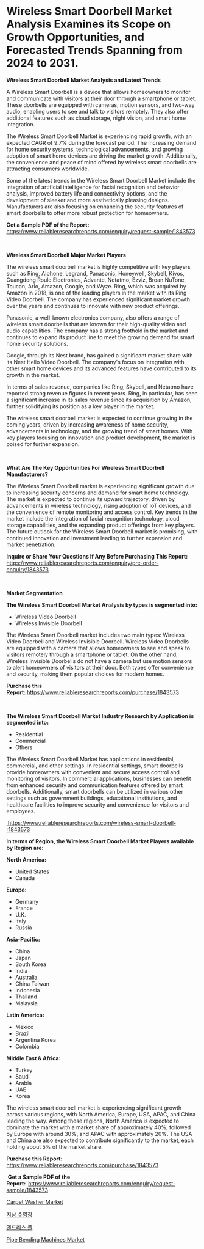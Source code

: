 <p><h1>Wireless Smart Doorbell Market Analysis Examines its Scope on Growth Opportunities, and Forecasted Trends Spanning from 2024 to 2031.</h1></p><p><strong>Wireless Smart Doorbell Market Analysis and Latest Trends</strong></p>
<p><p>A Wireless Smart Doorbell is a device that allows homeowners to monitor and communicate with visitors at their door through a smartphone or tablet. These doorbells are equipped with cameras, motion sensors, and two-way audio, enabling users to see and talk to visitors remotely. They also offer additional features such as cloud storage, night vision, and smart home integration.</p><p>The Wireless Smart Doorbell Market is experiencing rapid growth, with an expected CAGR of 9.7% during the forecast period. The increasing demand for home security systems, technological advancements, and growing adoption of smart home devices are driving the market growth. Additionally, the convenience and peace of mind offered by wireless smart doorbells are attracting consumers worldwide.</p><p>Some of the latest trends in the Wireless Smart Doorbell Market include the integration of artificial intelligence for facial recognition and behavior analysis, improved battery life and connectivity options, and the development of sleeker and more aesthetically pleasing designs. Manufacturers are also focusing on enhancing the security features of smart doorbells to offer more robust protection for homeowners.</p></p>
<p><strong>Get a Sample PDF of the Report:&nbsp;</strong> <a href="https://www.reliableresearchreports.com/enquiry/request-sample/1843573">https://www.reliableresearchreports.com/enquiry/request-sample/1843573</a></p>
<p>&nbsp;</p>
<p><strong>Wireless Smart Doorbell Major Market Players</strong></p>
<p><p>The wireless smart doorbell market is highly competitive with key players such as Ring, Aiphone, Legrand, Panasonic, Honeywell, Skybell, Kivos, Guangdong Roule Electronics, Advante, Netatmo, Ezviz, Broan NuTone, Toucan, Arlo, Amazon, Google, and Wyze. Ring, which was acquired by Amazon in 2018, is one of the leading players in the market with its Ring Video Doorbell. The company has experienced significant market growth over the years and continues to innovate with new product offerings.</p><p>Panasonic, a well-known electronics company, also offers a range of wireless smart doorbells that are known for their high-quality video and audio capabilities. The company has a strong foothold in the market and continues to expand its product line to meet the growing demand for smart home security solutions.</p><p>Google, through its Nest brand, has gained a significant market share with its Nest Hello Video Doorbell. The company's focus on integration with other smart home devices and its advanced features have contributed to its growth in the market.</p><p>In terms of sales revenue, companies like Ring, Skybell, and Netatmo have reported strong revenue figures in recent years. Ring, in particular, has seen a significant increase in its sales revenue since its acquisition by Amazon, further solidifying its position as a key player in the market.</p><p>The wireless smart doorbell market is expected to continue growing in the coming years, driven by increasing awareness of home security, advancements in technology, and the growing trend of smart homes. With key players focusing on innovation and product development, the market is poised for further expansion.</p></p>
<p>&nbsp;</p>
<p><strong>What Are The Key Opportunities For Wireless Smart Doorbell Manufacturers?</strong></p>
<p><p>The Wireless Smart Doorbell market is experiencing significant growth due to increasing security concerns and demand for smart home technology. The market is expected to continue its upward trajectory, driven by advancements in wireless technology, rising adoption of IoT devices, and the convenience of remote monitoring and access control. Key trends in the market include the integration of facial recognition technology, cloud storage capabilities, and the expanding product offerings from key players. The future outlook for the Wireless Smart Doorbell market is promising, with continued innovation and investment leading to further expansion and market penetration.</p></p>
<p><strong>Inquire or Share Your Questions If Any Before Purchasing This Report:</strong> <a href="https://www.reliableresearchreports.com/enquiry/pre-order-enquiry/1843573">https://www.reliableresearchreports.com/enquiry/pre-order-enquiry/1843573</a></p>
<p>&nbsp;</p>
<p><strong>Market Segmentation</strong></p>
<p><strong>The Wireless Smart Doorbell Market Analysis by types is segmented into:</strong></p>
<p><ul><li>Wireless Video Doorbell</li><li>Wireless Invisible Doorbell</li></ul></p>
<p><p>The Wireless Smart Doorbell market includes two main types: Wireless Video Doorbell and Wireless Invisible Doorbell. Wireless Video Doorbells are equipped with a camera that allows homeowners to see and speak to visitors remotely through a smartphone or tablet. On the other hand, Wireless Invisible Doorbells do not have a camera but use motion sensors to alert homeowners of visitors at their door. Both types offer convenience and security, making them popular choices for modern homes.</p></p>
<p><strong>Purchase this Report:&nbsp;</strong><a href="https://www.reliableresearchreports.com/purchase/1843573">https://www.reliableresearchreports.com/purchase/1843573</a></p>
<p>&nbsp;</p>
<p><strong>The Wireless Smart Doorbell Market Industry Research by Application is segmented into:</strong></p>
<p><ul><li>Residential</li><li>Commercial</li><li>Others</li></ul></p>
<p><p>The Wireless Smart Doorbell Market has applications in residential, commercial, and other settings. In residential settings, smart doorbells provide homeowners with convenient and secure access control and monitoring of visitors. In commercial applications, businesses can benefit from enhanced security and communication features offered by smart doorbells. Additionally, smart doorbells can be utilized in various other settings such as government buildings, educational institutions, and healthcare facilities to improve security and convenience for visitors and employees.</p></p>
<p><a href="https://www.reliableresearchreports.com/wireless-smart-doorbell-r1843573">&nbsp;https://www.reliableresearchreports.com/wireless-smart-doorbell-r1843573</a></p>
<p><strong>In terms of Region, the Wireless Smart Doorbell Market Players available by Region are:</strong></p>
<p>
    <p> <strong> North America: </strong>
        <ul>
            <li>United States</li>
            <li>Canada</li>
        </ul>
        </p> 
    <p> <strong> Europe: </strong>
        <ul>
            <li>Germany</li>
            <li>France</li>
            <li>U.K.</li>
            <li>Italy</li>
            <li>Russia</li>
        </ul>
        </p> 
    <p> <strong> Asia-Pacific: </strong>
        <ul>
            <li>China</li>
            <li>Japan</li>
            <li>South Korea</li>
            <li>India</li>
            <li>Australia</li>
            <li>China Taiwan</li>
            <li>Indonesia</li>
            <li>Thailand</li>
            <li>Malaysia</li>
        </ul>
        </p> 
    <p> <strong> Latin America: </strong>
        <ul>
            <li>Mexico</li>
            <li>Brazil</li>
            <li>Argentina Korea</li>
            <li>Colombia</li>
        </ul>
        </p> 
    <p> <strong> Middle East & Africa: </strong>
        <ul>
            <li>Turkey</li>
            <li>Saudi</li>
            <li>Arabia</li>
            <li>UAE</li>
            <li>Korea</li>
        </ul>
    </p>
    </p>
<p><p>The wireless smart doorbell market is experiencing significant growth across various regions, with North America, Europe, USA, APAC, and China leading the way. Among these regions, North America is expected to dominate the market with a market share of approximately 40%, followed by Europe with around 30%, and APAC with approximately 20%. The USA and China are also expected to contribute significantly to the market, each holding about 5% of the market share.</p></p>
<p><strong>Purchase this Report: </strong><a href="https://www.reliableresearchreports.com/purchase/1843573">https://www.reliableresearchreports.com/purchase/1843573</a></p>
<p>&nbsp;<strong>Get a Sample PDF of the Report:&nbsp;&nbsp;</strong><a href="https://www.reliableresearchreports.com/enquiry/request-sample/1843573">https://www.reliableresearchreports.com/enquiry/request-sample/1843573</a></p>
<p><strong></strong></p>
<p><p><a href="https://github.com/AKSHATREPORTPRIME/Market-Research-Report-List-4/blob/main/carpet-washer-market.md">Carpet Washer Market</a></p><p><a href="https://github.com/rsg307664904/Market-Research-Report-List-1/blob/main/105720133336.md">지상 수영장</a></p><p><a href="https://github.com/PercyHagernes9778/Market-Research-Report-List-1/blob/main/314525233337.md">엔드리스 풀</a></p><p><a href="https://github.com/indrystar/Market-Research-Report-List-3/blob/main/pipe-bending-machines-market.md">Pipe Bending Machines Market</a></p></p>